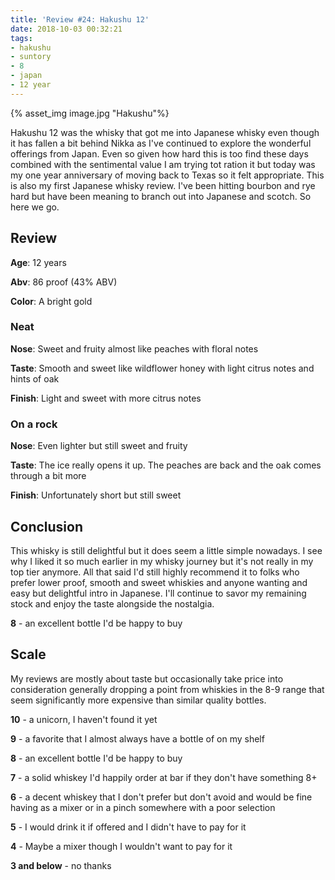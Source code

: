 ```yaml
---
title: 'Review #24: Hakushu 12'
date: 2018-10-03 00:32:21
tags:
- hakushu
- suntory
- 8
- japan
- 12 year
---
```

{% asset_img image.jpg "Hakushu"%}

Hakushu 12 was the whisky that got me into Japanese whisky even though it has fallen a bit behind Nikka as I've continued to explore the wonderful offerings from Japan. Even so given how hard this is too find these days combined with the sentimental value I am trying tot ration it but today was my one year anniversary of moving back to Texas so it felt appropriate. This is also my first Japanese whisky review. I've been hitting bourbon and rye hard but have been meaning to branch out into Japanese and scotch. So here we go.

## Review
**Age**: 12 years

**Abv**: 86 proof (43% ABV)

**Color**: A bright gold

### Neat
**Nose**: Sweet and fruity almost like peaches with floral notes

**Taste**: Smooth and sweet like wildflower honey with light citrus notes and hints of oak

**Finish**: Light and sweet with more citrus notes

### On a rock
**Nose**: Even lighter but still sweet and fruity

**Taste**: The ice really opens it up. The peaches are back and the oak comes through a bit more

**Finish**: Unfortunately short but still sweet

## Conclusion
This whisky is still delightful but it does seem a little simple nowadays. I see why I liked it so much earlier in my whisky journey but it's not really in my top tier anymore. All that said I'd still highly recommend it to folks who prefer lower proof, smooth and sweet whiskies and anyone wanting and easy but delightful intro in Japanese. I'll continue to savor my remaining stock and enjoy the taste alongside the nostalgia.

**8** - an excellent bottle I'd be happy to buy

## Scale
My reviews are mostly about taste but occasionally take price into consideration generally dropping a point from whiskies in the 8-9 range that seem significantly more expensive than similar quality bottles.

**10** - a unicorn, I haven't found it yet

**9** - a favorite that I almost always have a bottle of on my shelf

**8** - an excellent bottle I'd be happy to buy

**7** - a solid whiskey I'd happily order at bar if they don't have something 8+

**6** - a decent whiskey that I don't prefer but don't avoid and would be fine having as a mixer or in a pinch somewhere with a poor selection

**5** - I would drink it if offered and I didn't have to pay for it

**4** - Maybe a mixer though I wouldn't want to pay for it

**3 and below** - no thanks 